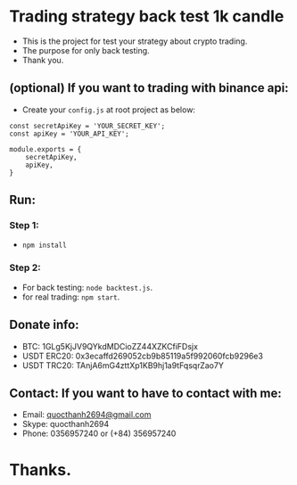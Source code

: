 # Trading strategy back test 1k candle

- This is the project for test your strategy about crypto trading.
- The purpose for only back testing.
- Thank you.

## (optional) If you want to trading with binance api:

- Create your `config.js` at root project as below:

```
const secretApiKey = 'YOUR_SECRET_KEY';
const apiKey = 'YOUR_API_KEY';

module.exports = {
    secretApiKey,
    apiKey,
}
```

## Run:

### Step 1:

- `npm install`

### Step 2:

- For back testing: `node backtest.js`.
- for real trading: `npm start`.

## Donate info:

- BTC: 1GLg5KjJV9QYkdMDCioZZ44XZKCfiFDsjx
- USDT ERC20: 0x3ecaffd269052cb9b85119a5f992060fcb9296e3
- USDT TRC20: TAnjA6mG4zttXp1KB9hj1a9tFqsqrZao7Y

## Contact: If you want to have to contact with me:

- Email: quocthanh2694@gmail.com
- Skype: quocthanh2694
- Phone: 0356957240 or (+84) 356957240

# Thanks.
